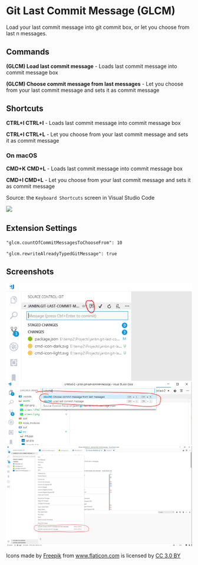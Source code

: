 # Git Last Commit Message (GLCM)

Load your last commit message into git commit box, or let you choose from last n messages.


## Commands

**(GLCM) Load last commit message** - Loads last commit message into commit message box

**(GLCM) Choose commit message from last messages** - Let you choose from your last commit message and sets it as commit message


## Shortcuts

**CTRL+I CTRL+I** - Loads last commit message into commit message box

**CTRL+I CTRL+L** - Let you choose from your last commit message and sets it as commit message

### On macOS

**CMD+K CMD+L** - Loads last commit message into commit message box

**CMD+I CMD+L** - Let you choose from your last commit message and sets it as commit message

Source: the `Keyboard Shortcuts` screen in Visual Studio Code

![](https://i.imgur.com/Q7BNn11.png)

## Extension Settings

```
"glcm.countOfCommitMessagesToChooseFrom": 10
```

```
"glcm.rewriteAlreadyTypedGitMessage": true
```

## Screenshots

![](https://raw.githubusercontent.com/JanBN/vscode-git-last-commit-message/master/assets/screen_3.PNG)
![](https://raw.githubusercontent.com/JanBN/vscode-git-last-commit-message/master/assets/screen_1.PNG)
![](https://raw.githubusercontent.com/JanBN/vscode-git-last-commit-message/master/assets/screen_2.png)



<div>Icons made by <a href="https://www.freepik.com/?__hstc=57440181.75a3ff57afa70083ceeb2f78b1513303.1557398427456.1557398427456.1557398427456.1&__hssc=57440181.2.1557398427456&__hsfp=3840035087" title="Freepik">Freepik</a> from <a href="https://www.flaticon.com/" 			    title="Flaticon">www.flaticon.com</a> is licensed by <a href="http://creativecommons.org/licenses/by/3.0/" 			    title="Creative Commons BY 3.0" target="_blank">CC 3.0 BY</a></div>
